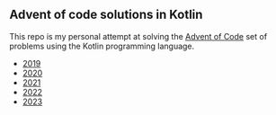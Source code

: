 ## Advent of code solutions in Kotlin

This repo is my personal attempt at solving the [Advent of Code](http://adventofcode.com/) set of problems using the
Kotlin programming language.

* [2019](https://github.com/nbulteau/adventofcode-kotlin/blob/main/doc/adventofcode-2019.md)
* [2020](https://github.com/nbulteau/adventofcode-kotlin/blob/main/doc/adventofcode-2020.md)
* [2021](https://github.com/nbulteau/adventofcode-kotlin/blob/main/doc/adventofcode-2021.md)
* [2022](https://github.com/nbulteau/adventofcode-kotlin/blob/main/doc/adventofcode-2022.md)
* [2023](https://github.com/nbulteau/adventofcode-kotlin/blob/main/doc/adventofcode-2023.md)

